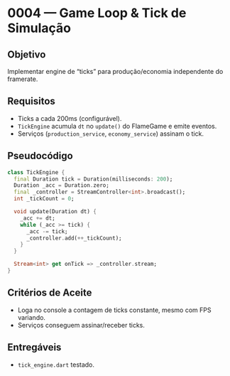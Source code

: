 # 0004 — Game Loop & Tick de Simulação

## Objetivo
Implementar engine de “ticks” para produção/economia independente do framerate.

## Requisitos
- Ticks a cada 200ms (configurável).
- `TickEngine` acumula `dt` no `update()` do FlameGame e emite eventos.
- Serviços (`production_service`, `economy_service`) assinam o tick.

## Pseudocódigo
```dart
class TickEngine {
  final Duration tick = Duration(milliseconds: 200);
  Duration _acc = Duration.zero;
  final _controller = StreamController<int>.broadcast();
  int _tickCount = 0;

  void update(Duration dt) {
    _acc += dt;
    while (_acc >= tick) {
      _acc -= tick;
      _controller.add(++_tickCount);
    }
  }

  Stream<int> get onTick => _controller.stream;
}
```

## Critérios de Aceite
- Loga no console a contagem de ticks constante, mesmo com FPS variando.
- Serviços conseguem assinar/receber ticks.

## Entregáveis
- `tick_engine.dart` testado.
